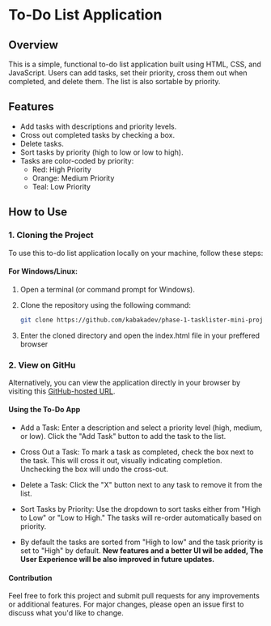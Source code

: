 # To-Do List Application

## Overview

This is a simple, functional to-do list application built using HTML, CSS, and JavaScript. Users can add tasks, set their priority, cross them out when completed, and delete them. The list is also sortable by priority.

## Features

- Add tasks with descriptions and priority levels.
- Cross out completed tasks by checking a box.
- Delete tasks.
- Sort tasks by priority (high to low or low to high).
- Tasks are color-coded by priority:
  - Red: High Priority
  - Orange: Medium Priority
  - Teal: Low Priority

## How to Use

### 1. Cloning the Project

To use this to-do list application locally on your machine, follow these steps:

#### For Windows/Linux:

1. Open a terminal (or command prompt for Windows).
2. Clone the repository using the following command:

   ```bash
   git clone https://github.com/kabakadev/phase-1-tasklister-mini-project.git
   ```
3. Enter the cloned directory and open the index.html file in your preffered browser

### 2. View on GitHu

Alternatively, you can view the application directly in your browser by visiting this [GitHub-hosted URL](https://kabakadev.github.io/phase-1-tasklister-mini-project/).

#### Using the To-Do App

- Add a Task: Enter a description and select a priority level (high, medium, or low). Click the "Add Task" button to add the task to the list.

- Cross Out a Task: To mark a task as completed, check the box next to the task. This will cross it out, visually indicating completion. Unchecking the box will undo the cross-out.

- Delete a Task: Click the "X" button next to any task to remove it from the list.

- Sort Tasks by Priority: Use the dropdown to sort tasks either from "High to Low" or "Low to High." The tasks will re-order automatically based on priority.

- By default the tasks are sorted from "High to low" and the task priority is set to "High" by default.
**New features and a better UI wil be added, The User Experience will be also improved in future updates.**

#### Contribution

Feel free to fork this project and submit pull requests for any improvements or additional features. For major changes, please open an issue first to discuss what you'd like to change.
